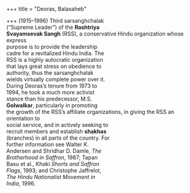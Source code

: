 +++
title = "Deoras, Balasaheb"

+++
(1915–1996) Third sarsanghchalak  
(“Supreme Leader”) of the **Rashtriya**  
**Svayamsevak Sangh** (RSS), a conservative Hindu organization whose express  
purpose is to provide the leadership  
cadre for a revitalized Hindu India. The  
RSS is a highly autocratic organization  
that lays great stress on obedience to  
authority, thus the sarsanghchalak  
wields virtually complete power over it.  
During Deoras’s tenure from 1973 to  
1994, he took a much more activist  
stance than his predecessor, M.S.  
**Golwalkar**, particularly in promoting  
the growth of the RSS’s affiliate organizations, in giving the RSS an orientation to  
social service, and in actively seeking to  
recruit members and establish **shakhas**  
(branches) in all parts of the country. For  
further information see Walter K.  
Andersen and Shridhar D. Damle, *The*  
*Brotherhood in Saffron*, 1987; Tapan  
Basu et al., *Khaki Shorts and Saffron*  
*Flags*, 1993; and Christophe Jaffrelot,  
*The Hindu Nationalist Movement in*  
*India*, 1996.